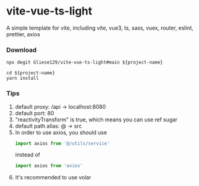 # vite-vue-ts-light

A simple template for vite, including vite, vue3, ts, sass, vuex, router, eslint, prettier, axios

### Download

```command
npx degit Gliese129/vite-vue-ts-light#main ${project-name}
```

```command
cd ${project-name}
yarn install
```

### Tips

1. default proxy: /api → localhost:8080
2. default port: 80
3. "reactivityTransform" is true, which means you can use ref sugar
4. default path alias: @ → src
5. In order to use axios, you should use
    ```ts
    import axios from '@/utils/service'
    ```
    instead of
    ```ts
    import axios from 'axios'
    ```
6. It's recommended to use volar